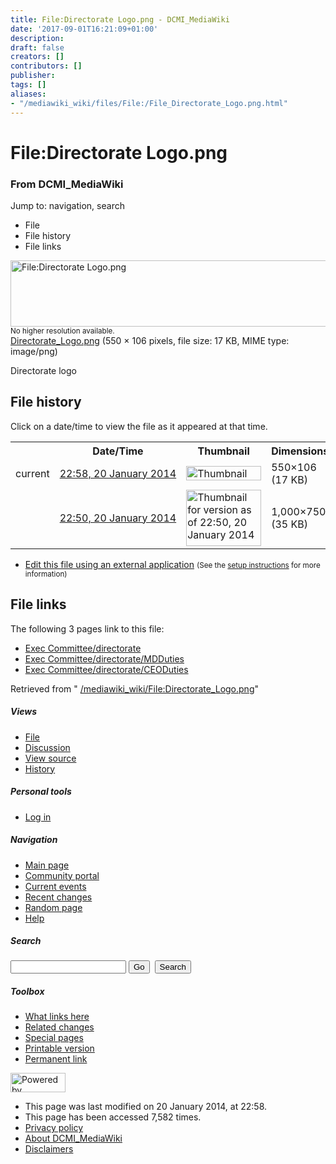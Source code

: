 ```yaml
---
title: File:Directorate Logo.png - DCMI_MediaWiki
date: '2017-09-01T16:21:09+01:00'
description: 
draft: false
creators: []
contributors: []
publisher: 
tags: []
aliases:
- "/mediawiki_wiki/files/File:/File_Directorate_Logo.png.html"
---
```


<a id="top"></a>
# File:Directorate Logo.png

### From DCMI\_MediaWiki

Jump to: navigation, search
<!-- start content -->
- File
- File history
- File links

 [<img alt="File:Directorate Logo.png" src="/images/7/74/Directorate_Logo.png" width="550" height="106">](/mediawiki_wiki/files/Directorate_Logo.png)  
<small>No higher resolution available.</small>  
 [Directorate\_Logo.png](/images/7/74/Directorate_Logo.png)‎ (550 × 106 pixels, file size: 17 KB, MIME type: image/png)

Directorate logo

<!-- 
NewPP limit report
Preprocessor node count: 1/1000000
Post-expand include size: 0/2097152 bytes
Template argument size: 0/2097152 bytes
Expensive parser function count: 0/100
-->
## File history

Click on a date/time to view the file as it appeared at that time.

<table class="wikitable filehistory">
  <tr>
    <td></td>
    <th>Date/Time</th>
    <th>Thumbnail</th>
    <th>Dimensions</th>
    <th>User</th>
    <th>Comment</th>
  </tr>
  <tr>
    <td>current</td>
    <td class="filehistory-selected" style="white-space: nowrap;"><a href="/mediawiki_wiki/files/Directorate_Logo.png">22:58, 20 January 2014</a></td>
    <td><a href="/images/7/74/Directorate_Logo.png"><img alt="Thumbnail for version as of 22:58, 20 January 2014" src="/images/7/74/Directorate_Logo.png" width="120" height="23"></a></td>
    <td>550×106 <span style="white-space: nowrap;">(17 KB)</span>
    </td>
    <td>
      <a href="/index.php?title=User:StuartSutton&amp;action=edit&amp;redlink=1" class="new mw-userlink" title="User:StuartSutton (page does not exist)">StuartSutton</a> <span style="white-space: nowrap;"> <span class="mw-usertoollinks">(<a href="/index.php?title=User_talk:StuartSutton&amp;action=edit&amp;redlink=1" class="new" title="User talk:StuartSutton (page does not exist)">Talk</a> | <a href="/index.php/Special:Contributions/StuartSutton" title="Special:Contributions/StuartSutton">contribs</a>)</span></span>
    </td>
    <td> <span class="comment">(Directorate logo)</span>
    </td>
  </tr>
  <tr>
    <td></td>
    <td style="white-space: nowrap;"><a href="/images/archive/7/74/20140120225839%21Directorate_Logo.png">22:50, 20 January 2014</a></td>
    <td><a href="/images/archive/7/74/20140120225839%21Directorate_Logo.png"><img alt="Thumbnail for version as of 22:50, 20 January 2014" src="/images/archive/7/74/20140120225839%21Directorate_Logo.png" width="120" height="90"></a></td>
    <td>1,000×750 <span style="white-space: nowrap;">(35 KB)</span>
    </td>
    <td>
      <a href="/index.php?title=User:StuartSutton&amp;action=edit&amp;redlink=1" class="new mw-userlink" title="User:StuartSutton (page does not exist)">StuartSutton</a> <span style="white-space: nowrap;"> <span class="mw-usertoollinks">(<a href="/index.php?title=User_talk:StuartSutton&amp;action=edit&amp;redlink=1" class="new" title="User talk:StuartSutton (page does not exist)">Talk</a> | <a href="/index.php/Special:Contributions/StuartSutton" title="Special:Contributions/StuartSutton">contribs</a>)</span></span>
    </td>
    <td> <span class="comment">(Directorate logo)</span>
    </td>
  </tr>
</table>

  

- [Edit this file using an external application](/index.php?title=File:Directorate_Logo.png&action=edit&externaledit=true&mode=file "File:Directorate Logo.png") <small>(See the <a href="http://www.mediawiki.org/wiki/Manual:External_editors" class="external text" rel="nofollow">setup instructions</a> for more information)</small>

## File links

The following 3 pages link to this file:

- [Exec Committee/directorate](/index.php/Exec_Committee/directorate "Exec Committee/directorate")
- [Exec Committee/directorate/MDDuties](/index.php/Exec_Committee/directorate/MDDuties "Exec Committee/directorate/MDDuties")
- [Exec Committee/directorate/CEODuties](/index.php/Exec_Committee/directorate/CEODuties "Exec Committee/directorate/CEODuties")

Retrieved from " [/mediawiki_wiki/File:Directorate\_Logo.png](/mediawiki_wiki/files/File:/File:Directorate_Logo.png.html)"

<!-- end content -->

##### Views

- [File](/mediawiki_wiki/files/File:/File:Directorate_Logo.png.html "View the file page [c]")
- [Discussion](/index.php?title=File_talk:Directorate_Logo.png&action=edit&redlink=1 "Discussion about the content page [t]")
- [View source](/index.php?title=File:Directorate_Logo.png&action=edit "This page is protected.
You can view its source [e]")
- [History](/index.php?title=File:Directorate_Logo.png&action=history "Past revisions of this page [h]")

##### Personal tools

- [Log in](/index.php?title=Special:UserLogin&returnto=File:Directorate_Logo.png "You are encouraged to log in; however, it is not mandatory [o]")

<script type="text/javascript"> if (window.isMSIE55) fixalpha(); </script>

##### Navigation

- [Main page](/index.php/Main_Page "Visit the main page [z]")
- [Community portal](/index.php/DCMI_MediaWiki:Community_portal "About the project, what you can do, where to find things")
- [Current events](/index.php/DCMI_MediaWiki:Current_events "Find background information on current events")
- [Recent changes](/index.php/Special:RecentChanges "The list of recent changes in the wiki [r]")
- [Random page](/index.php/Special:Random "Load a random page [x]")
- [Help](/index.php/Help:Contents "The place to find out")

##### <label for="searchInput">Search</label>

<form action="/index.php" id="searchform">
				<input type="hidden" name="title" value="Special:Search">
				<input id="searchInput" title="Search DCMI_MediaWiki" accesskey="f" type="search" name="search">
				<input type="submit" name="go" class="searchButton" id="searchGoButton" value="Go" title="Go to a page with this exact name if exists"> 
				<input type="submit" name="fulltext" class="searchButton" id="mw-searchButton" value="Search" title="Search the pages for this text">
			</form>

##### Toolbox

- [What links here](/index.php/Special:WhatLinksHere/File:Directorate_Logo.png "List of all wiki pages that link here [j]")
- [Related changes](/index.php/Special:RecentChangesLinked/File:Directorate_Logo.png "Recent changes in pages linked from this page [k]")
- [Special pages](/index.php/Special:SpecialPages "List of all special pages [q]")
- [Printable version](/index.php?title=File:Directorate_Logo.png&printable=yes "Printable version of this page [p]")
- [Permanent link](/index.php?title=File:Directorate_Logo.png&oldid=6074 "Permanent link to this revision of the page")

<!-- end of the left (by default at least) column -->

 [<img src="/skins/common/images/poweredby_mediawiki_88x31.png" height="31" width="88" alt="Powered by MediaWiki">](http://www.mediawiki.org/)

- This page was last modified on 20 January 2014, at 22:58.
- This page has been accessed 7,582 times.
- [Privacy policy](/index.php/DCMI_MediaWiki:Privacy_policy "DCMI MediaWiki:Privacy policy")
- [About DCMI\_MediaWiki](/index.php/DCMI_MediaWiki:About "DCMI MediaWiki:About")
- [Disclaimers](/index.php/DCMI_MediaWiki:General_disclaimer "DCMI MediaWiki:General disclaimer")

<script>if (window.runOnloadHook) runOnloadHook();</script><!-- Served in 0.456 secs. -->
